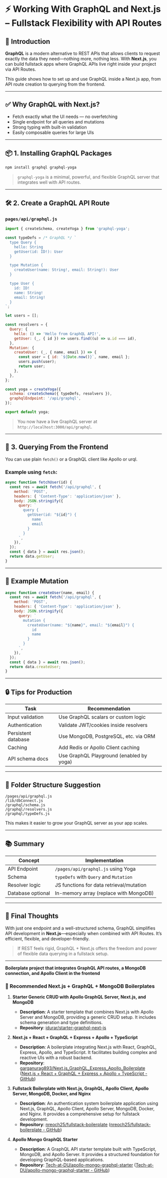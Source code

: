 
# ⚡ Working With GraphQL and Next.js – Fullstack Flexibility with API Routes

## 🧭 Introduction

**GraphQL** is a modern alternative to REST APIs that allows clients to request exactly the data they need—nothing more, nothing less. With **Next.js**, you can build fullstack apps where GraphQL APIs live right inside your project via API Routes.

This guide shows how to set up and use GraphQL inside a Next.js app, from API route creation to querying from the frontend.

---

## ✅ Why GraphQL with Next.js?

- Fetch exactly what the UI needs — no overfetching
- Single endpoint for all queries and mutations
- Strong typing with built-in validation
- Easily composable queries for large UIs

---

## 📦 1. Installing GraphQL Packages

```bash
npm install graphql graphql-yoga
```

> `graphql-yoga` is a minimal, powerful, and flexible GraphQL server that integrates well with API routes.

---

## 🛠 2. Create a GraphQL API Route

### `pages/api/graphql.js`

```js
import { createSchema, createYoga } from 'graphql-yoga';

const typeDefs = /* GraphQL */ `
  type Query {
    hello: String
    getUser(id: ID!): User
  }

  type Mutation {
    createUser(name: String!, email: String!): User
  }

  type User {
    id: ID!
    name: String!
    email: String!
  }
`;

let users = [];

const resolvers = {
  Query: {
    hello: () => 'Hello from GraphQL API!',
    getUser: (_, { id }) => users.find((u) => u.id === id),
  },
  Mutation: {
    createUser: (_, { name, email }) => {
      const user = { id: `${Date.now()}`, name, email };
      users.push(user);
      return user;
    },
  },
};

const yoga = createYoga({
  schema: createSchema({ typeDefs, resolvers }),
  graphqlEndpoint: '/api/graphql',
});

export default yoga;
```

> You now have a live GraphQL server at `http://localhost:3000/api/graphql`.

---

## 🚀 3. Querying From the Frontend

You can use plain `fetch()` or a GraphQL client like Apollo or urql.

### Example using `fetch`:

```js
async function fetchUser(id) {
  const res = await fetch('/api/graphql', {
    method: 'POST',
    headers: { 'Content-Type': 'application/json' },
    body: JSON.stringify({
      query: `
        query {
          getUser(id: "${id}") {
            name
            email
          }
        }
      `,
    }),
  });
  const { data } = await res.json();
  return data.getUser;
}
```

---

## 🧪 Example Mutation

```js
async function createUser(name, email) {
  const res = await fetch('/api/graphql', {
    method: 'POST',
    headers: { 'Content-Type': 'application/json' },
    body: JSON.stringify({
      query: `
        mutation {
          createUser(name: "${name}", email: "${email}") {
            id
            name
          }
        }
      `,
    }),
  });
  const { data } = await res.json();
  return data.createUser;
}
```

---

## 🔒 Tips for Production

| Task                    | Recommendation                        |
|-------------------------|----------------------------------------|
| Input validation        | Use GraphQL scalars or custom logic    |
| Authentication          | Validate JWT/cookies inside resolvers  |
| Persistent database     | Use MongoDB, PostgreSQL, etc. via ORM  |
| Caching                 | Add Redis or Apollo Client caching     |
| API schema docs         | Use GraphQL Playground (enabled by yoga) |

---

## 🧱 Folder Structure Suggestion

```
/pages/api/graphql.js
/lib/dbConnect.js
/graphql/schema.js
/graphql/resolvers.js
/graphql/typeDefs.js
```

This makes it easier to grow your GraphQL server as your app scales.

---

## 📚 Summary

| Concept         | Implementation                         |
|------------------|-----------------------------------------|
| API Endpoint     | `/pages/api/graphql.js` using Yoga      |
| Schema           | `typeDefs` with `Query` and `Mutation` |
| Resolver logic   | JS functions for data retrieval/mutation|
| Database optional| In-memory array (replace with MongoDB)  |

---

## 🧠 Final Thoughts

With just one endpoint and a well-structured schema, GraphQL simplifies API development in **Next.js**—especially when combined with API Routes. It’s efficient, flexible, and developer-friendly.

> If REST feels rigid, GraphQL + Next.js offers the freedom and power of flexible data querying in a fullstack setup.

---

__Boilerplate project that integrates GraphQL API routes, a MongoDB connection, and Apollo Client in the frontend__


### 🔧 Recommended Next.js + GraphQL + MongoDB Boilerplates

1. **Starter Generic CRUD with Apollo GraphQL Server, Next.js, and MongoDB**
   - **Description**: A starter template that combines Next.js with Apollo Server and MongoDB, providing a generic CRUD setup. It includes schema generation and type definitions.
   - **Repository**: [idurar/starter-graphql-next-js](https://github.com/idurar/starter-graphql-next-js)

2. **Next.js + React + GraphQL + Express + Apollo + TypeScript**
   - **Description**: A boilerplate integrating Next.js with React, GraphQL, Express, Apollo, and TypeScript. It facilitates building complex and reactive UIs with a robust backend.
   - **Repository**: [garganurag893/Next.js_GraphQL_Express_Apollo_Boilerplate](https://github.com/garganurag893/Next.js_GraphQL_Express_Apollo_Boilerplate) ([Next.js + React + GraphQL + Express + Apollo + TypeScript - GitHub](https://github.com/garganurag893/Next.js_GraphQL_Express_Apollo_Boilerplate?utm_source=chatgpt.com))

3. **Fullstack Boilerplate with Next.js, GraphQL, Apollo Client, Apollo Server, MongoDB, Docker, and Nginx**
   - **Description**: An authentication system boilerplate application using Next.js, GraphQL, Apollo Client, Apollo Server, MongoDB, Docker, and Nginx. It provides a comprehensive setup for fullstack development.
   - **Repository**: [nreoch25/fullstack-boilerplate](https://github.com/nreoch25/fullstack-boilerplate) ([nreoch25/fullstack-boilerplate - GitHub](https://github.com/nreoch25/fullstack-boilerplate?utm_source=chatgpt.com))

4. **Apollo Mongo GraphQL Starter**
   - **Description**: A GraphQL API starter template built with TypeScript, MongoDB, and Apollo Server. It provides a structured foundation for developing GraphQL-based applications.
   - **Repository**: [Tech-at-DU/apollo-mongo-graphql-starter](https://github.com/Tech-at-DU/apollo-mongo-graphql-starter) ([Tech-at-DU/apollo-mongo-graphql-starter - GitHub](https://github.com/Tech-at-DU/apollo-mongo-graphql-starter?utm_source=chatgpt.com))

